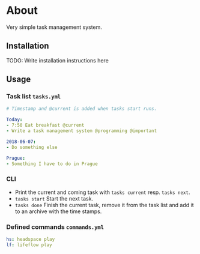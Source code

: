 # About

Very simple task management system.

## Installation

TODO: Write installation instructions here

## Usage

### Task list `tasks.yml`

```yaml
# Timestamp and @current is added when tasks start runs.

Today:
- 7:50 Eat breakfast @current
- Write a task management system @programming @important

2018-06-07:
- Do something else

Prague:
- Something I have to do in Prague
```

### CLI

- Print the current and coming task with `tasks current` resp. `tasks next`.
- `tasks start` Start the next task.
- `tasks done` Finish the current task, remove it from the task list and add it to an archive with the time stamps.

### Defined commands `commands.yml`

```yaml
hs: headspace play
lf: lifeflow play
```
